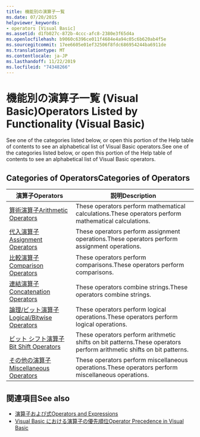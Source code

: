 ```yaml
---
title: 機能別の演算子一覧
ms.date: 07/20/2015
helpviewer_keywords:
- operators [Visual Basic]
ms.assetid: d1fb027c-872b-4ccc-afc8-2380e3f65d4a
ms.openlocfilehash: b9060c6396ce011f4684e4a94c05c6b620ab4f5e
ms.sourcegitcommit: 17ee6605e01ef32506f8fdc686954244ba6911de
ms.translationtype: MT
ms.contentlocale: ja-JP
ms.lasthandoff: 11/22/2019
ms.locfileid: "74348266"
---
```

# <a name="operators-listed-by-functionality-visual-basic"></a><span data-ttu-id="f8e84-102">機能別の演算子一覧 (Visual Basic)</span><span class="sxs-lookup"><span data-stu-id="f8e84-102">Operators Listed by Functionality (Visual Basic)</span></span>
<span data-ttu-id="f8e84-103">See one of the categories listed below, or open this portion of the Help table of contents to see an alphabetical list of Visual Basic operators.</span><span class="sxs-lookup"><span data-stu-id="f8e84-103">See one of the categories listed below, or open this portion of the Help table of contents to see an alphabetical list of Visual Basic operators.</span></span>  
  
## <a name="categories-of-operators"></a><span data-ttu-id="f8e84-104">Categories of Operators</span><span class="sxs-lookup"><span data-stu-id="f8e84-104">Categories of Operators</span></span>  
  
|<span data-ttu-id="f8e84-105">演算子</span><span class="sxs-lookup"><span data-stu-id="f8e84-105">Operators</span></span>|<span data-ttu-id="f8e84-106">説明</span><span class="sxs-lookup"><span data-stu-id="f8e84-106">Description</span></span>|  
|---------------|-----------------|  
|[<span data-ttu-id="f8e84-107">算術演算子</span><span class="sxs-lookup"><span data-stu-id="f8e84-107">Arithmetic Operators</span></span>](../../../visual-basic/language-reference/operators/arithmetic-operators.md)|<span data-ttu-id="f8e84-108">These operators perform mathematical calculations.</span><span class="sxs-lookup"><span data-stu-id="f8e84-108">These operators perform mathematical calculations.</span></span>|  
|[<span data-ttu-id="f8e84-109">代入演算子</span><span class="sxs-lookup"><span data-stu-id="f8e84-109">Assignment Operators</span></span>](../../../visual-basic/language-reference/operators/assignment-operators.md)|<span data-ttu-id="f8e84-110">These operators perform assignment operations.</span><span class="sxs-lookup"><span data-stu-id="f8e84-110">These operators perform assignment operations.</span></span>|  
|[<span data-ttu-id="f8e84-111">比較演算子</span><span class="sxs-lookup"><span data-stu-id="f8e84-111">Comparison Operators</span></span>](../../../visual-basic/language-reference/operators/comparison-operators.md)|<span data-ttu-id="f8e84-112">These operators perform comparisons.</span><span class="sxs-lookup"><span data-stu-id="f8e84-112">These operators perform comparisons.</span></span>|  
|[<span data-ttu-id="f8e84-113">連結演算子</span><span class="sxs-lookup"><span data-stu-id="f8e84-113">Concatenation Operators</span></span>](../../../visual-basic/language-reference/operators/concatenation-operators.md)|<span data-ttu-id="f8e84-114">These operators combine strings.</span><span class="sxs-lookup"><span data-stu-id="f8e84-114">These operators combine strings.</span></span>|  
|[<span data-ttu-id="f8e84-115">論理/ビット演算子</span><span class="sxs-lookup"><span data-stu-id="f8e84-115">Logical/Bitwise Operators</span></span>](../../../visual-basic/language-reference/operators/logical-bitwise-operators.md)|<span data-ttu-id="f8e84-116">These operators perform logical operations.</span><span class="sxs-lookup"><span data-stu-id="f8e84-116">These operators perform logical operations.</span></span>|  
|[<span data-ttu-id="f8e84-117">ビット シフト演算子</span><span class="sxs-lookup"><span data-stu-id="f8e84-117">Bit Shift Operators</span></span>](../../../visual-basic/language-reference/operators/bit-shift-operators.md)|<span data-ttu-id="f8e84-118">These operators perform arithmetic shifts on bit patterns.</span><span class="sxs-lookup"><span data-stu-id="f8e84-118">These operators perform arithmetic shifts on bit patterns.</span></span>|  
|[<span data-ttu-id="f8e84-119">その他の演算子</span><span class="sxs-lookup"><span data-stu-id="f8e84-119">Miscellaneous Operators</span></span>](../../../visual-basic/language-reference/operators/miscellaneous-operators.md)|<span data-ttu-id="f8e84-120">These operators perform miscellaneous operations.</span><span class="sxs-lookup"><span data-stu-id="f8e84-120">These operators perform miscellaneous operations.</span></span>|  
  
## <a name="see-also"></a><span data-ttu-id="f8e84-121">関連項目</span><span class="sxs-lookup"><span data-stu-id="f8e84-121">See also</span></span>

- [<span data-ttu-id="f8e84-122">演算子および式</span><span class="sxs-lookup"><span data-stu-id="f8e84-122">Operators and Expressions</span></span>](../../../visual-basic/programming-guide/language-features/operators-and-expressions/index.md)
- [<span data-ttu-id="f8e84-123">Visual Basic における演算子の優先順位</span><span class="sxs-lookup"><span data-stu-id="f8e84-123">Operator Precedence in Visual Basic</span></span>](../../../visual-basic/language-reference/operators/operator-precedence.md)
